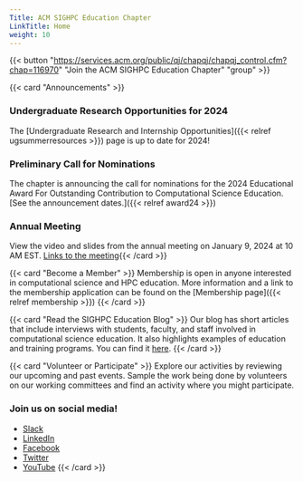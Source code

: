 ```yaml
---
Title: ACM SIGHPC Education Chapter
LinkTitle: Home
weight: 10
---
```




{{< button "https://services.acm.org/public/qj/chapqj/chapqj_control.cfm?chap=116970" "Join the ACM SIGHPC Education Chapter" "group" >}}

{{< card "Announcements" >}}

### Undergraduate Research Opportunities for 2024
The [Undergraduate Research and Internship Opportunities]({{< relref ugsummerresources >}}) page is up to date for 2024! 

### Preliminary Call for Nominations

The chapter is announcing the call for nominations for the 2024 Educational Award For Outstanding Contribution to Computational Science Education.  [See the announcement dates.]({{< relref award24 >}})

### Annual Meeting

View the video and slides from the annual meeting on January 9, 2024 at 10 AM EST.  [Links to the meeting](https://sighpceducation.acm.org/events/annual24/){{< /card >}}




<!-- ## About the Chapter

[About the Chapter](./about/) -->

{{< card "Become a Member" >}}
Membership is open in anyone interested in computational science and HPC education.  More information and a link to the membership application can be found on the [Membership page]({{< relref membership >}})
{{< /card >}}

{{< card "Read the SIGHPC Education Blog" >}}
Our blog has short articles that include interviews with students, faculty, and staff involved in computational science education.  It also highlights examples of education and training programs.  You can find it [here](https://blog.sighpceducation.acm.org/wp).
{{< /card >}}

{{< card "Volunteer or Participate" >}}
Explore our activities by reviewing our upcoming and past events.  Sample the work being done by volunteers on our working committees and find an activity where you might participate.

### Join us on social media!

* [Slack](https://sighpc.slack.com/)
* [LinkedIn](https://www.linkedin.com/groups/12019017)
* [Facebook](https://www.facebook.com/sighpcedu/)
* [Twitter](https://twitter.com/sighpcedu)
* [YouTube](https://www.youtube.com/channel/UCHrmHj6nFfkhlxPv18LpBzw?view_as=subscriber)
{{< /card >}}
